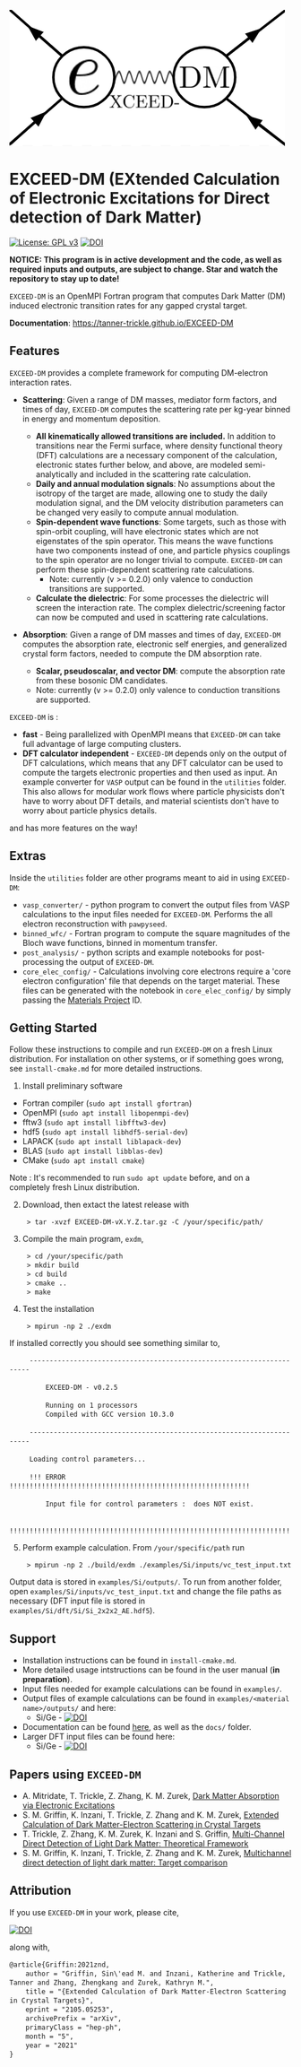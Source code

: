![exdm-prelim-logo](./docs/media/exdm-prelim-logo.png)

# EXCEED-DM (EXtended Calculation of Electronic Excitations for Direct detection of Dark Matter)

[![License: GPL v3](https://img.shields.io/badge/License-GPLv3-blue.svg)](https://www.gnu.org/licenses/gpl-3.0)
[![DOI](https://zenodo.org/badge/354900532.svg)](https://zenodo.org/badge/latestdoi/354900532)

**NOTICE: This program is in active development and the code, as well as required inputs and outputs, are subject to change. Star and watch the repository to stay up to date!**


`EXCEED-DM` is an OpenMPI Fortran program that computes Dark Matter (DM) induced electronic transition rates for any gapped crystal target. 

**Documentation**: https://tanner-trickle.github.io/EXCEED-DM

## Features

`EXCEED-DM` provides a complete framework for computing DM-electron interaction rates. 

- **Scattering**: Given a range of DM masses, mediator form factors, and times of day, `EXCEED-DM` computes the scattering rate per kg-year binned in energy and momentum deposition.
    - **All kinematically allowed transitions are included.** In addition to transitions near the Fermi surface, where density functional theory (DFT) calculations are a necessary component of the calculation, electronic states further below, and above, are modeled semi-analytically and included in the scattering rate calculation.
    - **Daily and annual modulation signals**: No assumptions about the isotropy of the target are made, allowing one to study the daily modulation signal, and the DM velocity distribution parameters can be changed very easily to compute annual modulation. 
    - **Spin-dependent wave functions**: Some targets, such as those with spin-orbit coupling, will have electronic states which are not eigenstates of the spin operator. This means the wave functions have two components instead of one, and particle physics couplings to the spin operator are no longer trivial to compute. `EXCEED-DM` can perform these spin-dependent scattering rate calculations.
      - Note: currently (v >= 0.2.0) only valence to conduction transitions are supported.
    - **Calculate the dielectric**: For some processes the dielectric will screen the interaction rate. The complex dielectric/screening factor can now be computed and used in scattering rate calculations.

- **Absorption**: Given a range of DM masses and times of day, `EXCEED-DM` computes the absorption rate, electronic self energies, and generalized crystal form factors, needed to compute the DM absorption rate.
    - **Scalar, pseudoscalar, and vector DM**: compute the absorption rate from these bosonic DM candidates.
    - Note: currently (v >= 0.2.0) only valence to conduction transitions are supported.

`EXCEED-DM` is :

- **fast** - Being parallelized with OpenMPI means that `EXCEED-DM` can take full advantage of large computing clusters. 
- **DFT calculator independent** - `EXCEED-DM` depends only on the output of DFT calculations, which means that any DFT calculator can be used to compute the targets electronic properties and then used as input. An example converter for `VASP` output can be found in the `utilities` folder. This also allows for modular work flows where particle physicists don't have to worry about DFT details, and material scientists don't have to worry about particle physics details.

and has more features on the way!

## Extras

Inside the `utilities` folder are other programs meant to aid in using `EXCEED-DM`:

- `vasp_converter/` - python program to convert the output files from VASP calculations to the input files needed for `EXCEED-DM`. Performs the all electron reconstruction with `pawpyseed`.
- `binned_wfc/` - Fortran program to compute the square magnitudes of the Bloch wave functions, binned in momentum transfer.  
- `post_analysis/` - python scripts and example notebooks for post-processing the output of `EXCEED-DM`.
- `core_elec_config/` - Calculations involving core electrons require a 'core electron configuration' file that depends on the target material. These files can be generated with the notebook in `core_elec_config/` by simply passing the [Materials Project](https://materialsproject.org/) ID.

## Getting Started

Follow these instructions to compile and run `EXCEED-DM` on a fresh Linux distribution. For installation on other systems, or if something goes wrong, see `install-cmake.md` for more detailed instructions.

1) Install preliminary software

- Fortran compiler (`sudo apt install gfortran`)
- OpenMPI (`sudo apt install libopenmpi-dev`)
- fftw3 (`sudo apt install libfftw3-dev`)
- hdf5 (`sudo apt install libhdf5-serial-dev`)
- LAPACK (`sudo apt install liblapack-dev`)
- BLAS (`sudo apt install libblas-dev`)
- CMake (`sudo apt install cmake`)

Note : It's recommended to run `sudo apt update` before, and on a completely fresh Linux distribution.

2) Download, then extact the latest release with
    
        > tar -xvzf EXCEED-DM-vX.Y.Z.tar.gz -C /your/specific/path/

3) Compile the main program, `exdm`,

        > cd /your/specific/path
        > mkdir build
        > cd build
        > cmake ..
        > make

4) Test the installation

        > mpirun -np 2 ./exdm

If installed correctly you should see something similar to,

         ----------------------------------------------------------------------

             EXCEED-DM - v0.2.5

             Running on 1 processors
             Compiled with GCC version 10.3.0

         ----------------------------------------------------------------------

         Loading control parameters...

         !!! ERROR !!!!!!!!!!!!!!!!!!!!!!!!!!!!!!!!!!!!!!!!!!!!!!!!!!!!!!!!!!!!

             Input file for control parameters :  does NOT exist.

         !!!!!!!!!!!!!!!!!!!!!!!!!!!!!!!!!!!!!!!!!!!!!!!!!!!!!!!!!!!!!!!!!!!!!!

5) Perform example calculation. From `/your/specific/path` run         

        > mpirun -np 2 ./build/exdm ./examples/Si/inputs/vc_test_input.txt

Output data is stored in `examples/Si/outputs/`. To run from another folder, open `examples/Si/inputs/vc_test_input.txt` and change the file paths as necessary (DFT input file is stored in `examples/Si/dft/Si/Si_2x2x2_AE.hdf5`).

## Support 

- Installation instructions can be found in `install-cmake.md`.
- More detailed usage intstructions can be found in the user manual (**in preparation**).
- Input files needed for example calculations can be found in `examples/`.
- Output files of example calculations can be found in `examples/<material name>/outputs/` and here:
    - Si/Ge - [![DOI](https://zenodo.org/badge/DOI/10.5281/zenodo.4737654.svg)](https://doi.org/10.5281/zenodo.4737654) 
- Documentation can be found [here](https://tanner-trickle.github.io/EXCEED-DM), as well as the `docs/` folder.
- Larger DFT input files can be found here: 
    - Si/Ge - [![DOI](https://zenodo.org/badge/DOI/10.5281/zenodo.4735777.svg)](https://doi.org/10.5281/zenodo.4735777)

## Papers using `EXCEED-DM`

- A. Mitridate, T. Trickle, Z. Zhang, K. M. Zurek, [Dark Matter Absorption via Electronic Excitations]
- S. M. Griffin, K. Inzani, T. Trickle, Z. Zhang and K. M. Zurek, [Extended Calculation of Dark Matter-Electron Scattering in Crystal Targets]
- T. Trickle, Z. Zhang, K. M. Zurek, K. Inzani and S. Griffin, [Multi-Channel Direct Detection of Light Dark Matter: Theoretical Framework]
- S. M. Griffin, K. Inzani, T. Trickle, Z. Zhang and K. M. Zurek, [Multichannel direct detection of light dark matter: Target comparison]

[Dark Matter Absorption via Electronic Excitations]: https://arxiv.org/abs/2106.12586 
[Extended Calculation of Dark Matter-Electron Scattering in Crystal Targets]: https://arxiv.org/abs/2105.05253 
[Multi-Channel Direct Detection of Light Dark Matter: Theoretical Framework]: https://doi.org/10.1007/JHEP03(2020)036
[Multichannel direct detection of light dark matter: Target comparison]: https://doi.org/10.1103/PhysRevD.101.055004

## Attribution

If you use `EXCEED-DM` in your work, please cite,

[![DOI](https://zenodo.org/badge/354900532.svg)](https://zenodo.org/badge/latestdoi/354900532)

along with,

    @article{Griffin:2021znd,
        author = "Griffin, Sin\'ead M. and Inzani, Katherine and Trickle, Tanner and Zhang, Zhengkang and Zurek, Kathryn M.",
        title = "{Extended Calculation of Dark Matter-Electron Scattering in Crystal Targets}",
        eprint = "2105.05253",
        archivePrefix = "arXiv",
        primaryClass = "hep-ph",
        month = "5",
        year = "2021"
    }

